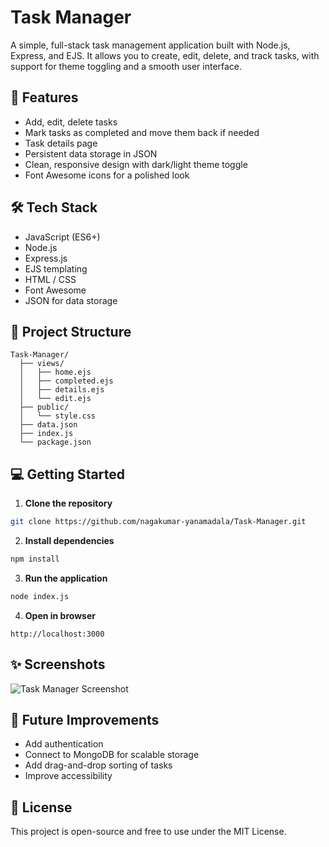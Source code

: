 # Task Manager

A simple, full-stack task management application built with Node.js, Express, and EJS. It allows you to create, edit, delete, and track tasks, with support for theme toggling and a smooth user interface.

## 🚀 Features

- Add, edit, delete tasks
- Mark tasks as completed and move them back if needed
- Task details page
- Persistent data storage in JSON
- Clean, responsive design with dark/light theme toggle
- Font Awesome icons for a polished look

## 🛠 Tech Stack

- JavaScript (ES6+)
- Node.js
- Express.js
- EJS templating
- HTML / CSS
- Font Awesome
- JSON for data storage

## 📂 Project Structure

```
Task-Manager/
  ├── views/
  │   ├── home.ejs
  │   ├── completed.ejs
  │   ├── details.ejs
  │   └── edit.ejs
  ├── public/
  │   └── style.css
  ├── data.json
  ├── index.js
  └── package.json
```

## 💻 Getting Started

1. **Clone the repository**

```bash
git clone https://github.com/nagakumar-yanamadala/Task-Manager.git
```

2. **Install dependencies**

```bash
npm install
```

3. **Run the application**

```bash
node index.js
```

4. **Open in browser**

```
http://localhost:3000
```

## ✨ Screenshots

![Task Manager Screenshot](./screenshot.png)

## 📌 Future Improvements

- Add authentication
- Connect to MongoDB for scalable storage
- Add drag-and-drop sorting of tasks
- Improve accessibility

## 📄 License

This project is open-source and free to use under the MIT License.
